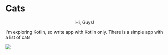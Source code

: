# Cats

<p align="center">
Hi, Guys! 

I'm exploring Kotlin, so write app with Kotlin only.
There is a simple app with a list of cats

<img src="https://s11.postimg.org/r33ncdbzn/Screenshot_20170603-221243.png">
</p>

